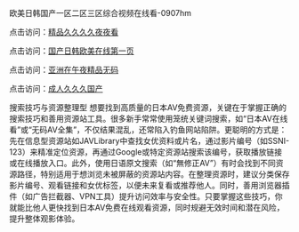 欧美日韩国产一区二区三区综合视频在线看-0907hm

点击访问：<a href="https://heiliaowt0d7p.pages.dev">精品久久久久夜夜看</a>

点击访问：<a href="https://heiliaoga6s9v.pages.dev">国产日韩欧美在线第一页</a>

点击访问：<a href="https://heiliaozj3tjd.pages.dev">亚洲在午夜精品无码</a>

点击访问：<a href="https://heiliaoxqkkct.pages.dev">成人久久久国产</a>



搜索技巧与资源整理型
想要找到高质量的日本AV免费资源，关键在于掌握正确的搜索技巧和善用资源站工具。很多新手常常使用笼统关键词搜索，如“日本AV在线看”或“无码AV全集”，不仅结果混乱，还常陷入钓鱼网站陷阱。更聪明的方式是：先在信息型资源站如JAVLibrary中查找女优资料或片名，通过影片编号（如SSNI-123）来精准定位资源，再通过Google或特定资源站搜索该编号，获取播放链接或在线播放入口。此外，使用日语原文搜索（如“無修正AV”）有时会找到不同资源路径，特别适用于想浏览未被屏蔽的资源站内容。在整理资源时，建议分类保存影片编号、观看链接和女优标签，以便未来复看或推荐他人。同时，善用浏览器插件（如广告拦截器、VPN工具）提升访问效率与安全性。只要掌握这些技巧，你就能比他人更快找到日本AV免费在线观看资源，同时规避无效时间和潜在风险，提升整体观影体验。

<span style="display:none;">[Canonical link]( ）</span>
